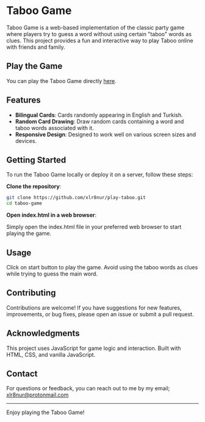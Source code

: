 # Taboo Game

Taboo Game is a web-based implementation of the classic party game where players try to guess a word without using certain "taboo" words as clues. This project provides a fun and interactive way to play Taboo online with friends and family.

## Play the Game

You can play the Taboo Game directly [here](https://random-taboo.vercel.app/).

## Features

- **Bilingual Cards**: Cards ​​randomly appearing in English and Turkish.
- **Random Card Drawing**: Draw random cards containing a word and taboo words associated with it.
- **Responsive Design**: Designed to work well on various screen sizes and devices.

## Getting Started

To run the Taboo Game locally or deploy it on a server, follow these steps:

**Clone the repository**:

   ```bash
   git clone https://github.com/xlr8nur/play-taboo.git
   cd taboo-game
   ```
**Open index.html in a web browser**:

Simply open the index.html file in your preferred web browser to start playing the game.

## Usage

Click on start button to play the game.
Avoid using the taboo words as clues while trying to guess the main word.

## Contributing

Contributions are welcome! If you have suggestions for new features, improvements, or bug fixes, please open an issue or submit a pull request.

## Acknowledgments
This project uses JavaScript for game logic and interaction.
Built with HTML, CSS, and vanilla JavaScript.

## Contact
For questions or feedback, you can reach out to me by my email;
xlr8nur@protonmail.com

-------------------------------
Enjoy playing the Taboo Game!
